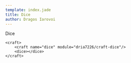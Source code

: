 ```yaml
---
template: index.jade
title: Dice
author: Dragos Iarovoi
---
```


Dice

```craftml
<craft>
    <craft name="dice" module="dria7226/craft-dice"/>
    <dice></dice>
</craft>
```
